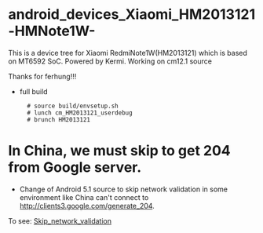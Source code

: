 # android_devices_Xiaomi_HM2013121-HMNote1W-
This is a device tree for Xiaomi RedmiNote1W(HM2013121) which is based on MT6592 SoC. Powered by Kermi.
Working on cm12.1 source

  Thanks for ferhung!!!


* full build
        
        # source build/envsetup.sh
        # lunch cm_HM2013121_userdebug
        # brunch HM2013121


# In China, we must skip to get 204 from Google server.
  * Change of Android 5.1 source to skip network validation in some environment like China can't connect to http://clients3.google.com/generate_204. 

  To see: 
    [Skip_network_validation](http://github.com/Kermi6666/Skip_network_validation)
